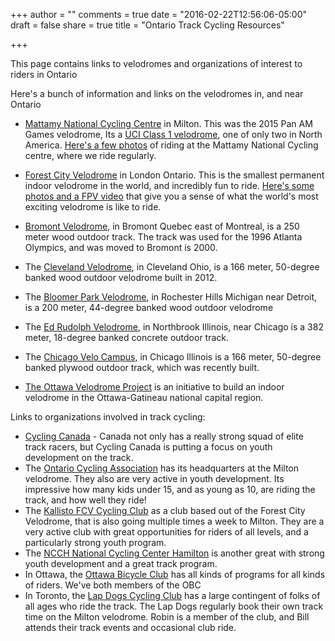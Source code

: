 +++
author = ""
comments = true
date = "2016-02-22T12:56:06-05:00"
draft = false
share = true
title = "Ontario Track Cycling Resources"

+++

This page contains links to velodromes and organizations of interest to riders in Ontario
<!--more-->

Here's a bunch of information and links on the velodromes in, and near Ontario

* [Mattamy National Cycling Centre](http://www.mattamynationalcyclingcentre.ca/) in Milton. This was the 2015 Pan AM Games velodrome, Its a [UCI Class 1 velodrome](http://www.uci.ch/track/news/article/what-you-should-know-about-velodromes/), one of only two in North America. [Here's a few photos](https://www.flickr.com/photos/billbourne/albums/72157662123757372) of riding at the Mattamy National Cycling centre, where we ride regularly.
* [Forest City Velodrome](https://www.forestcityvelodrome.ca/) in London Ontario. This is the smallest permanent indoor velodrome in the world, and incredibly fun to ride. [Here's some photos and a FPV video](https://www.flickr.com/photos/billbourne/albums/72157659949577833) that give you a sense of what the world's most exciting velodrome is like to ride.
* [Bromont Velodrome](http://centrenationalbromont.com/velodrome/), in Bromont Quebec east of Montreal, is a 250 meter wood outdoor track. The track was used for the 1996 Atlanta Olympics, and was moved to Bromont is 2000.
* The [Cleveland Velodrome](http://clevelandvelodrome.org/), in Cleveland Ohio, is a 166 meter, 50-degree banked wood outdoor velodrome built in 2012.
* The [Bloomer Park Velodrome](http://www.ivbp.org/), in Rochester Hills Michigan near Detroit, is a 200 meter, 44-degree banked wood outdoor velodrome
* The [Ed Rudolph Velodrome](http://www.northbrookcyclecommittee.org/abouterv/), in Northbrook Illinois, near Chicago is a 382 meter, 18-degree banked concrete outdoor track.
* The [Chicago Velo Campus](http://www.chicagovelocampus.com/), in Chicago Illinois is a 166 meter, 50-degree banked plywood outdoor track, which was recently built.

 * [The Ottawa Velodrome Project](https://ottawavelodrome.wordpress.com/) is an initiative to build an indoor velodrome in the Ottawa-Gatineau national capital region.

 Links to organizations involved in track cycling:

 * [Cycling Canada](http://www.cyclingcanada.ca/sport/track/) - Canada not only has a really strong squad of elite track racers, but Cycling Canada is putting a focus on youth development on the track. 
 * The [Ontario Cycling Association](http://www.ontariocycling.org/sports/track/) has its headquarters at the Milton velodrome. They also are very active in youth development. Its impressive how many kids under 15, and as young as 10, are riding the track, and how well they ride!
 * The [Kallisto FCV Cycling Club](http://kallistocyclingteam.weebly.com/) as a club based out of the Forest City Velodrome, that is also going multiple times a week to Milton. They are a very active club with great opportunities for riders of all levels, and a particularly strong youth program.
 * The [NCCH National Cycling Center Hamilton](http://ncch.ca/) is another great with strong youth development and a great track program.
 * In Ottawa, the [Ottawa Bicycle Club](http://www.ottawabicycleclub.ca/) has all kinds of programs for all kinds of riders. We've both members of the OBC
 * In Toronto, the [Lap Dogs Cycling Club](http://www.lapdogs.ca/) has a large contingent of folks of all ages who ride the track. The Lap Dogs regularly book their own track time on the Milton velodrome. Robin is a member of the club, and Bill attends their track events and occasional club ride.

